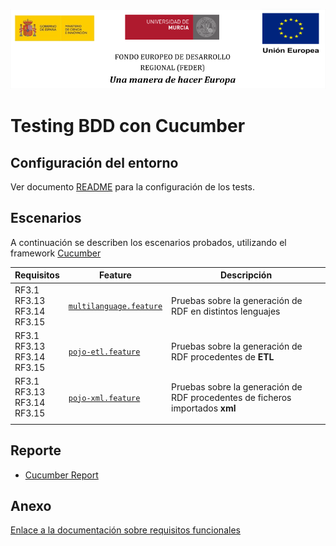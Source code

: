 ![](../images/logos_feder.png)

# Testing BDD con Cucumber

## Configuración del entorno

Ver documento [README](https://github.com/HerculesCRUE/ib-asio-docs-/blob/master/entregables_hito_2/testing/testing.md) para la configuración de los tests.

## Escenarios

A continuación se describen los escenarios probados, utilizando el framework [Cucumber](https://cucumber.io/docs/cucumber/)

| Requisitos                                                | Feature                                                     | Descripción                                                                                                                                          |
| ----------------------------------------------------------- | ----------------------------------------------------------- | ---------------------------------------------------------------------------------------------------------------------------------------------------- |
RF3.1<br>RF3.13<br>RF3.14<br>RF3.15	| [`multilanguage.feature`](../src/test/features/multilanguage.feature) | Pruebas sobre la generación de RDF en distintos lenguajes  
RF3.1<br>RF3.13<br>RF3.14<br>RF3.15	| [`pojo-etl.feature`](../src/test/features/pojo-etl.feature)           | Pruebas sobre la generación de RDF procedentes de **ETL**                                                                                            |
RF3.1<br>RF3.13<br>RF3.14<br>RF3.15	| [`pojo-xml.feature`](../src/test/features/pojo-xml.feature)           | Pruebas sobre la generación de RDF procedentes de ficheros importados **xml**                                                                        |
                                                                                          |



## Reporte

* [Cucumber Report](http://herc-iz-front-desa.atica.um.es:8070/management-system/cucumber-html-reports/overview-features.html)



## Anexo



[Enlace a la documentación sobre requisitos funcionales](https://github.com/HerculesCRUE/ib-asio-docs-/blob/master/entregables_hito_1/12-An%C3%A1lisis/Requisitos/Documents/Requisitos%20funcionales.md)




